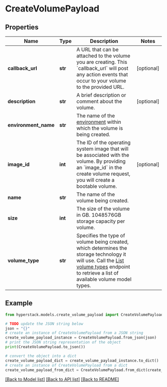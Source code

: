 # CreateVolumePayload


## Properties

Name | Type | Description | Notes
------------ | ------------- | ------------- | -------------
**callback_url** | **str** | A URL that can be attached to the volume you are creating. This &#x60;callback_url&#x60; will post any action events that occur to your volume to the provided URL. | [optional] 
**description** | **str** | A brief description or comment about the volume. | [optional] 
**environment_name** | **str** | The name of the [environment](https://infrahub-doc.nexgencloud.com/docs/features/environments-available-features) within which the volume is being created. | 
**image_id** | **int** | The ID of the operating system image that will be associated with the volume. By providing an &#x60;image_id&#x60; in the create volume request, you will create a bootable volume. | [optional] 
**name** | **str** | The name of the volume being created. | 
**size** | **int** | The size of the volume in GB. 1048576GB storage capacity per volume. | 
**volume_type** | **str** | Specifies the type of volume being created, which determines the storage technology it will use. Call the [List volume types](https://infrahub-api-doc.nexgencloud.com/#get-/core/volumes) endpoint to retrieve a list of available volume model types. | 

## Example

```python
from hyperstack.models.create_volume_payload import CreateVolumePayload

# TODO update the JSON string below
json = "{}"
# create an instance of CreateVolumePayload from a JSON string
create_volume_payload_instance = CreateVolumePayload.from_json(json)
# print the JSON string representation of the object
print(CreateVolumePayload.to_json())

# convert the object into a dict
create_volume_payload_dict = create_volume_payload_instance.to_dict()
# create an instance of CreateVolumePayload from a dict
create_volume_payload_from_dict = CreateVolumePayload.from_dict(create_volume_payload_dict)
```
[[Back to Model list]](../README.md#documentation-for-models) [[Back to API list]](../README.md#documentation-for-api-endpoints) [[Back to README]](../README.md)


